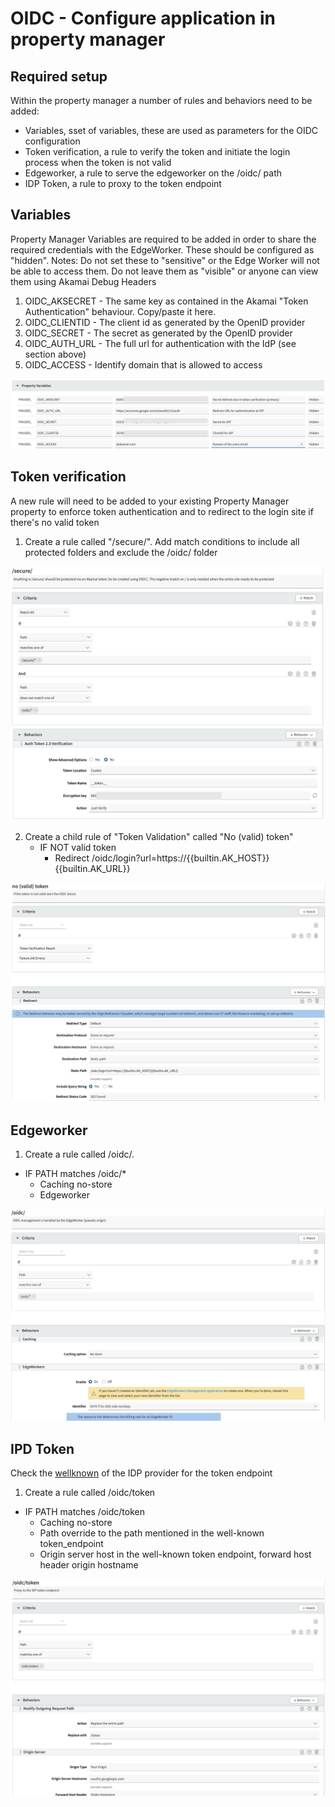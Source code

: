 # OIDC - Configure application in property manager

## Required setup
Within the property manager a number of rules and behaviors need to be added:
- Variables, sset of variables, these are used as parameters for the OIDC configuration
- Token verification, a rule to verify the token and initiate the login process when the token is not valid
- Edgeworker, a rule to serve the edgeworker on the /oidc/ path
- IDP Token, a rule to proxy to the token endpoint

## Variables
Property Manager Variables are required to be added in order to share the required credentials with the EdgeWorker. These should be configured as "hidden". 
Notes:
Do not set these to "sensitive" or the Edge Worker will not be able to access them. 
Do not leave them as "visible" or anyone can view them using Akamai Debug Headers

1. OIDC_AKSECRET - The same key as contained in the Akamai "Token Authentication" behaviour. Copy/paste it here.
2. OIDC_CLIENTID - The client id as generated by the OpenID provider
3. OIDC_SECRET - The secret as generated by the OpenID provider
4. OIDC_AUTH_URL - The full url for authentication with the IdP (see section above)
5. OIDC_ACCESS - Identify domain that is allowed to access

![Variables](images/pm_variables.jpg)

## Token verification
A new rule will need to be added to your existing Property Manager property to enforce token authentication and to redirect to the login site if there's no valid token

1. Create a rule called "/secure/". Add match conditions to include all protected folders and exclude the /oidc/ folder

![Token Validation](images/pm_secure.jpg)

2. Create a child rule of "Token Validation" called "No (valid) token"
   - IF NOT valid token
      - Redirect /oidc/login?url=https://{{builtin.AK_HOST}}{{builtin.AK_URL}}

![Token Failure](images/pm_notvalid.jpg)

## Edgeworker
1. Create a rule called /oidc/. 
  - IF PATH matches /oidc/*
    - Caching no-store
    - Edgeworker

![Edgeworker](images/pm_edgeworker.jpg)

## IPD Token
Check the [wellknown](https://accounts.google.com/.well-known/openid-configuration) of the IDP provider for the token endpoint

1. Create a rule called /oidc/token
- IF PATH matches /oidc/token
  - Caching no-store
  - Path override to the path mentioned in the well-known token_endpoint
  - Origin server host in the well-known token endpoint, forward host header origin hostname

![IDPToken](images/pm_idp_token.jpg)
